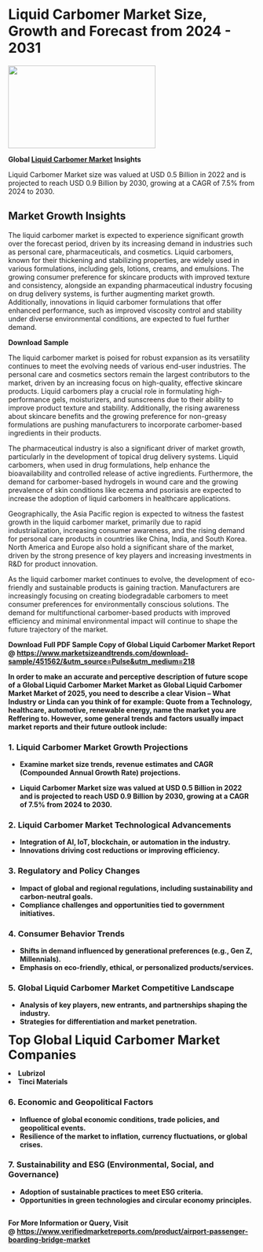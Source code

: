 <H1>Liquid Carbomer Market Size, Growth and Forecast from 2024 - 2031</H1><img class="aligncenter size-medium wp-image-584254" src="https://thirdeyenews.in/wp-content/uploads/2024/09/Global-Market-Research-300x168.jpeg" alt="" width="300" height="168" /><p><strong>Global&nbsp;<a href="https://www.marketsizeandtrends.com/download-sample/451562/&amp;utm_source=Pulse&amp;utm_medium=218">Liquid Carbomer Market</a> Insights</strong></p><p>Liquid Carbomer Market size was valued at USD 0.5 Billion in 2022 and is projected to reach USD 0.9 Billion by 2030, growing at a CAGR of 7.5% from 2024 to 2030.</p><p><h2>Market Growth Insights</h2> <p>The liquid carbomer market is expected to experience significant growth over the forecast period, driven by its increasing demand in industries such as personal care, pharmaceuticals, and cosmetics. Liquid carbomers, known for their thickening and stabilizing properties, are widely used in various formulations, including gels, lotions, creams, and emulsions. The growing consumer preference for skincare products with improved texture and consistency, alongside an expanding pharmaceutical industry focusing on drug delivery systems, is further augmenting market growth. Additionally, innovations in liquid carbomer formulations that offer enhanced performance, such as improved viscosity control and stability under diverse environmental conditions, are expected to fuel further demand.</p> <p><strong>Download Sample</strong></p> <p>The liquid carbomer market is poised for robust expansion as its versatility continues to meet the evolving needs of various end-user industries. The personal care and cosmetics sectors remain the largest contributors to the market, driven by an increasing focus on high-quality, effective skincare products. Liquid carbomers play a crucial role in formulating high-performance gels, moisturizers, and sunscreens due to their ability to improve product texture and stability. Additionally, the rising awareness about skincare benefits and the growing preference for non-greasy formulations are pushing manufacturers to incorporate carbomer-based ingredients in their products.</p> <p>The pharmaceutical industry is also a significant driver of market growth, particularly in the development of topical drug delivery systems. Liquid carbomers, when used in drug formulations, help enhance the bioavailability and controlled release of active ingredients. Furthermore, the demand for carbomer-based hydrogels in wound care and the growing prevalence of skin conditions like eczema and psoriasis are expected to increase the adoption of liquid carbomers in healthcare applications.</p> <p>Geographically, the Asia Pacific region is expected to witness the fastest growth in the liquid carbomer market, primarily due to rapid industrialization, increasing consumer awareness, and the rising demand for personal care products in countries like China, India, and South Korea. North America and Europe also hold a significant share of the market, driven by the strong presence of key players and increasing investments in R&D for product innovation.</p> <p>As the liquid carbomer market continues to evolve, the development of eco-friendly and sustainable products is gaining traction. Manufacturers are increasingly focusing on creating biodegradable carbomers to meet consumer preferences for environmentally conscious solutions. The demand for multifunctional carbomer-based products with improved efficiency and minimal environmental impact will continue to shape the future trajectory of the market.</p> <p><strong></p><p><span class=""><strong>Download Full PDF Sample Copy of Global Liquid Carbomer Market Report</strong> @ <a href="https://www.marketsizeandtrends.com/download-sample/451562/&amp;utm_source=Pulse&amp;utm_medium=218" target="_blank">https://www.marketsizeandtrends.com/download-sample/451562/&amp;utm_source=Pulse&amp;utm_medium=218</a></span></p><p>In order to make an accurate and perceptive description of future scope of a Global&nbsp;Liquid Carbomer Market Market as Global&nbsp;Liquid Carbomer Market Market of 2025, you need to describe a clear Vision &ndash; What Industry or Linda can you think of for example: Quote from a Technology, healthcare, automotive, renewable energy, name the market you are Reffering to. However, some general trends and factors usually impact market reports and their future outlook include:</p><h3>1.&nbsp;<strong>Liquid Carbomer Market Growth Projections</strong></h3><ul><li>Examine market size trends, revenue estimates and CAGR (Compounded Annual Growth Rate) projections.</li><li><p>Liquid Carbomer Market size was valued at USD 0.5 Billion in 2022 and is projected to reach USD 0.9 Billion by 2030, growing at a CAGR of 7.5% from 2024 to 2030.</p></li></ul><h3>2.&nbsp;<strong>Liquid Carbomer Market Technological Advancements</strong></h3><ul><li>Integration of AI, IoT, blockchain, or automation in the industry.</li><li>Innovations driving cost reductions or improving efficiency.</li></ul><h3>3.&nbsp;<strong>Regulatory and Policy Changes</strong></h3><ul><li>Impact of global and regional regulations, including sustainability and carbon-neutral goals.</li><li>Compliance challenges and opportunities tied to government initiatives.</li></ul><h3>4.&nbsp;<strong>Consumer Behavior Trends</strong></h3><ul><li>Shifts in demand influenced by generational preferences (e.g., Gen Z, Millennials).</li><li>Emphasis on eco-friendly, ethical, or personalized products/services.</li></ul><h3>5.&nbsp;<strong>Global Liquid Carbomer Market Competitive Landscape</strong></h3><ul><li>Analysis of key players, new entrants, and partnerships shaping the industry.</li><li>Strategies for differentiation and market penetration.</li></ul><p data-pm-slice="1 1 []"><span style="color: inherit; font-family: inherit; font-size: 25px;">Top Global Liquid Carbomer Market Companies</span></p><div class="" data-test-id=""><p><li>Lubrizol</li><li> Tinci Materials</li></p></div><h3>6.&nbsp;<strong>Economic and Geopolitical Factors</strong></h3><ul><li>Influence of global economic conditions, trade policies, and geopolitical events.</li><li>Resilience of the market to inflation, currency fluctuations, or global crises.</li></ul><h3>7.&nbsp;<strong>Sustainability and ESG (Environmental, Social, and Governance)</strong></h3><ul><li>Adoption of sustainable practices to meet ESG criteria.</li><li>Opportunities in green technologies and circular economy principles.</li></ul><h2><strong style="font-size: 14px;">For More Information or Query, Visit @&nbsp;</strong><a style="background-color: #ffffff; font-size: 14px;" href="https://www.marketsizeandtrends.com/report/liquid-carbomer-market/" target="_blank">https://www.verifiedmarketreports.com/product/airport-passenger-boarding-bridge-market</a></h2>
